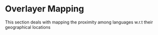 # Overlayer Mapping
This section deals with mapping the proximity among languages w.r.t their geographical locations